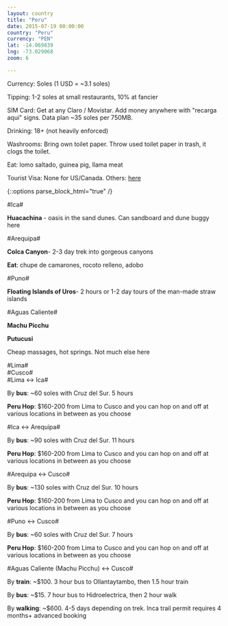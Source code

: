 ```yaml
---
layout: country
title: "Peru"
date: 2015-07-19 00:00:00
country: "Peru"
currency: "PEN"
lat: -14.069839
lng: -73.029068
zoom: 6

---
```


Currency: Soles (1 USD = ~<span data-currency="{{ page.currency }}" 
  id="currency">3.1</span> soles)

Tipping: 1-2 soles at small restaurants, 10% at fancier

SIM Card: Get at any Claro / Movistar. Add money anywhere with "recarga aqui" 
signs. Data plan ~35 soles per 750MB.

Drinking: 18+ (not heavily enforced)

Washrooms: Bring own toilet paper. Throw used toilet paper in trash, it clogs 
the toilet.

Eat: lomo saltado, guinea pig, llama meat

Tourist Visa: None for US/Canada. Others: 
[here](http://www.limaeasy.com/peru-info/peruvian-visa)

{::options parse_block_html="true" /}
<div id="cities-meta">
<div class="city" data-lat="-14.086522" data-lng="-75.763204">
#Ica#

__Huacachina__ - oasis in the sand dunes. Can sandboard and dune buggy here
</div>

<div class="city" data-lat="-16.409116" data-lng="-71.536694">
#Arequipa#

__Colca Canyon__- 2-3 day trek into gorgeous canyons

__Eat__: chupe de camarones, rocoto relleno, adobo
</div>

<div class="city" data-lat="-15.840499" data-lng="-70.020882">
#Puno#

__Floating Islands of Uros__- 2 hours or 1-2 day tours of the man-made straw 
islands
</div>

<div class="city" data-lat="-13.154987" data-lng="-72.523767">
#Aguas Caliente#

__Machu Picchu__

__Putucusi__

Cheap massages, hot springs. Not much else here
</div>

<div class="link" data-lat="-12.045565" data-lng="-77.043211" data-url="lima">
#Lima#
</div>

<div class="link" data-lat="-13.521272" data-lng="-71.981366" data-url="cusco">
#Cusco#
</div>
</div>

<div id="routes-meta">
<div class="route" data-origin="Lima, Peru" data-destination="Ica, Peru">
#Lima <-> Ica#

By __bus__: ~60 soles with Cruz del Sur. 5 hours

__Peru Hop__: $160-200 from Lima to Cusco and you can hop on and off at various 
locations in between as you choose
</div>

<div class="route" data-origin="Ica, Peru" data-destination="Arequipa, Peru">
#Ica <-> Arequipa#

By __bus__: ~90 soles with Cruz del Sur. 11 hours

__Peru Hop__: $160-200 from Lima to Cusco and you can hop on and off at various 
locations in between as you choose
</div>

<div class="route" data-origin="Arequipa, Peru" data-destination="Cusco, Peru">
#Arequipa <-> Cusco#

By __bus__: ~130 soles with Cruz del Sur. 10 hours

__Peru Hop__: $160-200 from Lima to Cusco and you can hop on and off at various 
locations in between as you choose
</div>

<div class="route" data-origin="Cusco, Peru" data-destination="Puno, Peru">
#Puno <-> Cusco#

By __bus__: ~60 soles with Cruz del Sur. 7 hours

__Peru Hop__: $160-200 from Lima to Cusco and you can hop on and off at various 
locations in between as you choose
</div>

<div class="polyline" data-start-lat="-13.534999" data-start-lng="-71.966987" 
      data-end-lat="-13.132782" data-end-lng="-72.520423">
#Aguas Caliente (Machu Picchu) <-> Cusco#

By __train__: ~$100. 3 hour bus to Ollantaytambo, then 1.5 hour train

By __bus__: ~$15. 7 hour bus to Hidroelectrica, then 2 hour walk

By __walking__: ~$600. 4-5 days depending on trek. Inca trail permit requires 4 
months+ advanced booking
</div>
</div>
